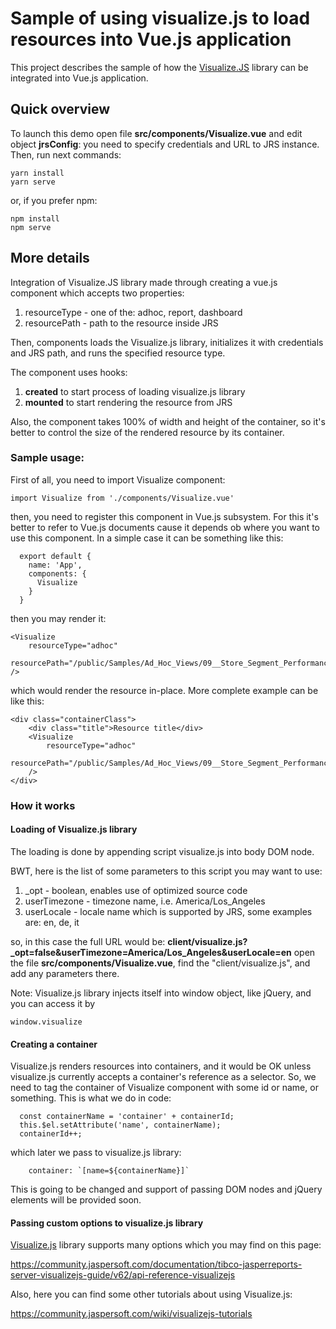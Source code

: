 # Sample of using visualize.js to load resources into Vue.js application

This project describes the sample of how the [Visualize.JS](https://community.jaspersoft.com/project/visualizejs) library can be integrated into Vue.js application.

## Quick overview
To launch this demo open file **src/components/Visualize.vue** and edit object **jrsConfig**: you need to specify credentials and URL to JRS instance.
Then, run next commands:
```
yarn install
yarn serve
```
or, if you prefer npm:
```
npm install
npm serve
```

## More details

Integration of Visualize.JS library made through creating a vue.js component which accepts two properties:
1. resourceType - one of the: adhoc, report, dashboard
2. resourcePath - path to the resource inside JRS

Then, components loads the Visualize.js library, initializes it with credentials and JRS path,
and runs the specified resource type.

The component uses hooks:
1. **created** to start process of loading visualize.js library
2. **mounted** to start rendering the resource from JRS

Also, the component takes 100% of width and height of the container, so it's better to control
the size of the rendered resource by its container.

### Sample usage:

First of all, you need to import Visualize component:
```
import Visualize from './components/Visualize.vue'
```
then, you need to register this component in Vue.js subsystem. For this it's better
to refer to Vue.js documents cause it depends ob where you want to use this component.
In a simple case it can be something like this:
```
  export default {
    name: 'App',
    components: {
      Visualize
    }
  }
```
then you may render it:
```
<Visualize
    resourceType="adhoc"
    resourcePath="/public/Samples/Ad_Hoc_Views/09__Store_Segment_Performance"
/>
```
which would render the resource in-place.
More complete example can be like this:
```
<div class="containerClass">
    <div class="title">Resource title</div>
    <Visualize
        resourceType="adhoc"
        resourcePath="/public/Samples/Ad_Hoc_Views/09__Store_Segment_Performance"
    />
</div>
```

### How it works

#### Loading of Visualize.js library

The loading is done by appending script visualize.js into body DOM node.

BWT, here is the list of some parameters to this script you may want to use:
1. _opt - boolean, enables use of optimized source code
2. userTimezone - timezone name, i.e. America/Los_Angeles
3. userLocale - locale name which is supported by JRS, some examples are: en, de, it

so, in this case the full URL would be:
**client/visualize.js?_opt=false&userTimezone=America/Los_Angeles&userLocale=en**
open the file **src/components/Visualize.vue**, find the "client/visualize.js", and add any parameters there.

Note: Visualize.js library injects itself into window object, like jQuery, and you can access it by
```
window.visualize
```

#### Creating a container

Visualize.js renders resources into containers, and it would be OK unless visualize.js currently accepts
a container's reference as a selector.
So, we need to tag the container of Visualize component with some id or name, or something.
This is what we do in code:
```
  const containerName = 'container' + containerId;
  this.$el.setAttribute('name', containerName);
  containerId++;
```
which later we pass to visualize.js library:
```
    container: `[name=${containerName}]`
```

This is going to be changed and support of passing DOM nodes and jQuery elements will be provided soon.

#### Passing custom options to visualize.js library
[Visualize.js](https://community.jaspersoft.com/project/visualizejs) library supports many options
which you may find on this page:

https://community.jaspersoft.com/documentation/tibco-jasperreports-server-visualizejs-guide/v62/api-reference-visualizejs

Also, here you can find some other tutorials about using Visualize.js:

https://community.jaspersoft.com/wiki/visualizejs-tutorials